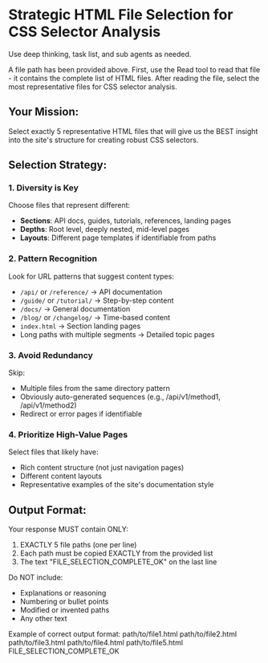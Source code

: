 # Strategic HTML File Selection for CSS Selector Analysis

Use deep thinking, task list, and sub agents as needed.

A file path has been provided above.
First, use the Read tool to read that file - it contains the complete list of HTML files.
After reading the file, select the most representative files for CSS selector analysis.

## Your Mission:

Select exactly 5 representative HTML files that will give us the BEST insight
into the site's structure for creating robust CSS selectors.

## Selection Strategy:

### 1. Diversity is Key

Choose files that represent different:

- **Sections**: API docs, guides, tutorials, references, landing pages
- **Depths**: Root level, deeply nested, mid-level pages
- **Layouts**: Different page templates if identifiable from paths

### 2. Pattern Recognition

Look for URL patterns that suggest content types:

- `/api/` or `/reference/` → API documentation
- `/guide/` or `/tutorial/` → Step-by-step content
- `/docs/` → General documentation
- `/blog/` or `/changelog/` → Time-based content
- `index.html` → Section landing pages
- Long paths with multiple segments → Detailed topic pages

### 3. Avoid Redundancy

Skip:

- Multiple files from the same directory pattern
- Obviously auto-generated sequences (e.g., /api/v1/method1, /api/v1/method2)
- Redirect or error pages if identifiable

### 4. Prioritize High-Value Pages

Select files that likely have:

- Rich content structure (not just navigation pages)
- Different content layouts
- Representative examples of the site's documentation style

## Output Format:

Your response MUST contain ONLY:
1. EXACTLY 5 file paths (one per line)
2. Each path must be copied EXACTLY from the provided list
3. The text "FILE_SELECTION_COMPLETE_OK" on the last line

Do NOT include:
- Explanations or reasoning
- Numbering or bullet points
- Modified or invented paths
- Any other text

Example of correct output format:
path/to/file1.html
path/to/file2.html
path/to/file3.html
path/to/file4.html
path/to/file5.html
FILE_SELECTION_COMPLETE_OK
